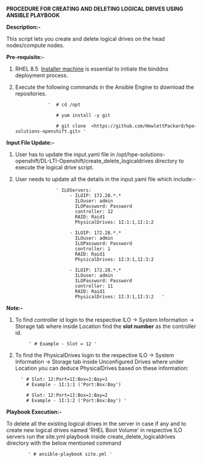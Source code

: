 ﻿**PROCEDURE FOR CREATING AND DELETING LOGICAL DRIVES USING ANSIBLE PLAYBOOK**

**Description:-**

This script lets you create and delete logical drives on the head nodes/compute nodes.

**Pre-requisite:-**

1. RHEL 8.5  [Installer machine](https://github.com/HewlettPackard/hpe-solutions-openshift/blob/master/DL-LTI-Openshift/Readme.md "https://github.com/HewlettPackard/hpe-solutions-openshift/blob/master/DL-LTI-Openshift/Readme.md") is essential to initiate the binddns deployment process.
2. Execute the following commands in the Ansible Engine to download the repositories.

                   '  # cd /opt

                      # yum install -y git

                      # git clone  <https://github.com/HewlettPackard/hpe-solutions-openshift.git> '


**Input File Update:-**

1. User has to update the input.yaml file in /opt/hpe-solutions-openshift/DL-LTI-Openshift/create_delete_logicaldrives directory to  execute the logical drive script.
2. User needs to update all the details in the input.yaml file which include:-
                      
                      ' ILOServers:
                           - ILOIP: 172.28.*.*
                             ILOuser: admin
                             ILOPassword: Password
                             controller: 12  
                             RAID: Raid1
                             PhysicalDrives: 1I:1:1,1I:1:2  

                           - ILOIP: 172.28.*.*
                             ILOuser: admin
                             ILOPassword: Password
                             controller: 1
                             RAID: Raid1
                             PhysicalDrives: 1I:3:1,1I:3:2

                           - ILOIP: 172.28.*.*
                             ILOuser: admin
                             ILOPassword: Password
                             controller: 11
                             RAID: Raid1
                             PhysicalDrives: 1I:3:1,1I:3:2   '

**Note:-**

1. To find controller id login to the respective ILO -> System Information -> Storage tab where inside Location find the **slot number** as the controller id. 

            ' # Example - Slot = 12 '

2. To find the PhysicalDrives login to the respective ILO -> System Information -> Storage tab inside Unconfigured Drives where under Location you can deduce PhysicalDrives based on these information:
         
         ' # Slot: 12:Port=1I:Box=1:Bay=1
           # Example - 1I:1:1 ('Port:Box:Bay')

           # Slot: 12:Port=1I:Box=1:Bay=2
           # Example - 1I:1:2 ('Port:Box:Bay') '
                        
**Playbook Execution:-**

To delete all the existing logical drives in the server in case if any and to create new logical drives named 'RHEL Boot Volume' in respective ILO servers run the site.yml playbook inside create_delete_logicaldrives directory with the below mentioned command                   

            ' # ansible-playbook site.yml '



